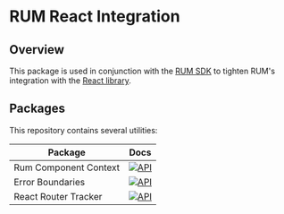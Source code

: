 # RUM React Integration

## Overview

This package is used in conjunction with the [RUM SDK](https://github.com/DataDog/browser-sdk) to tighten RUM's integration with the [React library](https://reactjs.org/).

## Packages

This repository contains several utilities:

| Package              | Docs                |
|----------------------|--------------------|
| Rum Component Context| [![API][1]][01]    |
| Error Boundaries     | [![API][1]][02]    |
| React Router Tracker | [![API][1]][03]    |

[1]: https://github.githubassets.com/favicons/favicon.png
[01]: https://github.com/DataDog/rum-react-integration/tree/master/src/RumComponentContext
[02]: https://github.com/DataDog/rum-react-integration/tree/master/src/ErrorBoundaries
[03]: https://github.com/DataDog/rum-react-integration/tree/master/src/Router
